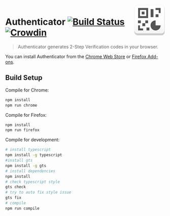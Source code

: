 <img align="right" width="100" height="100" src="https://github.com/Authenticator-Extension/Authenticator/raw/dev/images/icon128.png">

# Authenticator [![Build Status](https://travis-ci.org/Authenticator-Extension/Authenticator.svg?branch=dev)](https://travis-ci.org/Authenticator-Extension/Authenticator) [![Crowdin](https://d322cqt584bo4o.cloudfront.net/authenticator-firefox/localized.svg)](https://crowdin.com/project/authenticator-firefox) 

> Authenticator generates 2-Step Verification codes in your browser.

You can install Authenticator from the [Chrome Web Store](https://chrome.google.com/webstore/detail/authenticator/bhghoamapcdpbohphigoooaddinpkbai) or [Firefox Add-ons](https://addons.mozilla.org/en-US/firefox/addon/auth-helper/).

## Build Setup

Compile for Chrome:

```bash
npm install
npm run chrome
```
Compile for Firefox:

```bash
npm install
npm run firefox
```

Compile for development:

``` bash
# install typescript
npm install -g typescript
#install gts
npm install -g gts
# install dependencies
npm install
# check typescript style
gts check
# try to auto fix style issue
gts fix
# compile
npm run compile
```
